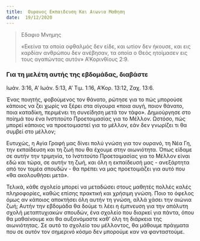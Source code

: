 ```yaml
---
title:  Ουρανος Εκπαιδευση Και Αιωνια Μαθηση
date:  19/12/2020
---
```


> <p>Εδαφιο Μνημης</p>
>  «Εκείνα τα οποία οφθαλμός δεν είδε, και ωτίον δεν ήκουσε, και εις καρδίαν ανθρώπου δεν ανέβησαν, τα οποία ο Θεός ητοίμασεν εις τους αγαπώντας αυτόν» Α’Κορινθίους 2:9.

### Για τη μελέτη αυτής της εβδομάδας, διαβάστε
Ιωάν. 3:16, Α’ Ιωάν. 5:13, Α’ Τιμ. 1:16, Α’Κορ. 13:12, Ζαχ. 13:6.

Ένας ποιητής, φοβούμενος τον θάνατο, ρώτησε για το πώς μπορούσε κάποιος να ζει χωρίς να ξέρει στα σίγουρα «ποια αυγή, ποιον θάνατο, ποια καταδίκη, περιμένει τη συνείδηση μετά τον τάφο». Δημιούργησε στο ποίημά του ένα Ινστιτούτο Προετοιμασίας για το Μέλλον. Ωστόσο, πώς μπορεί κάποιος να προετοιμαστεί για το μέλλον, εάν δεν γνωρίζει τι θα συμβεί στο μέλλον;

Ευτυχώς, η Αγία Γραφή μας δίνει πολύ γνώση για τον ουρανό, τη Νέα Γη, την εκπαίδευση και τη ζωή που θα έχουμε στην αιωνιότητα. Όπως είδαμε σε αυτήν την τριμηνία, το Ινστιτούτο Προετοιμασίας για το Μέλλον είναι εδώ και τώρα, σε αυτήν τη ζωή, και όλη η εκπαίδευσή μας - ανεξάρτητα από τον τομέα σπουδών - θα πρέπει να μας προετοιμάζει για αυτό που «θα ακολουθήσει μετά».

Τελικά, κάθε σχολείο μπορεί να μεταδώσει στους μαθητές πολλές καλές πληροφορίες, καθώς επίσης πρακτική και χρήσιμη γνώση. Ποιο το όφελος όμως αν κάποιος αποκτήσει όλη αυτήν τη γνώση, αλλά χάσει την αιώνια ζωή; Αυτήν την εβδομάδα θα δούμε τι λέει η έμπνευση για την απόλυτη σχολή μεταπτυχιακών σπουδών, ένα σχολείο που διαρκεί για πάντα, όπου θα μαθαίνουμε και θα αυξανόμαστε καθ’ όλη τη διάρκεια της αιωνιότητας. Σε αυτό το σχολείο του μέλλοντος, θα μάθουμε πράγματα που σε αυτόν τον σημερινό κόσμο δεν μπορούμε καν να φανταστούμε.